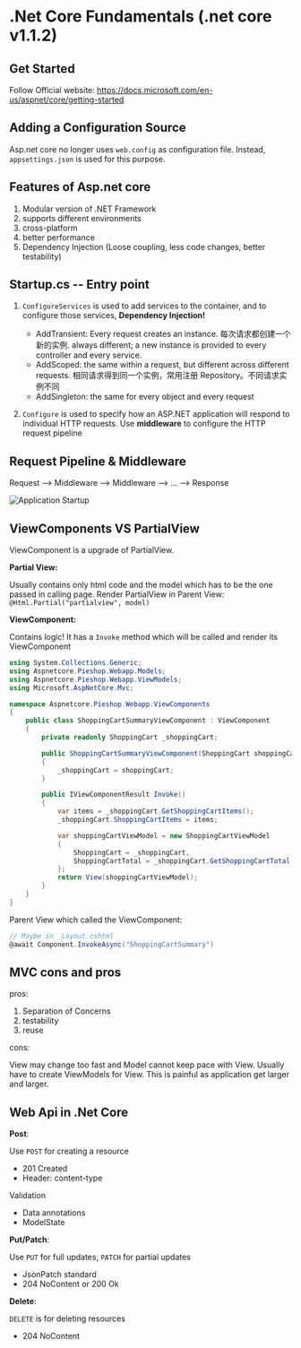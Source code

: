 # .Net Core Fundamentals (.net core v1.1.2)

## Get Started

Follow Official website: <https://docs.microsoft.com/en-us/aspnet/core/getting-started>

## Adding a Configuration Source

Asp.net core no longer uses `web.config` as configuration file. Instead, `appsettings.json` is used for this purpose.

## Features of Asp.net core

1.  Modular version of .NET Framework
1.  supports different environments
1.  cross-platform
1.  better performance
1.  Dependency Injection (Loose coupling, less code changes, better testability)

## Startup.cs -- Entry point

1.  `ConfigureServices` is used to add services to the container, and to configure those services, **Dependency Injection!**

    * AddTransient: Every request creates an instance. 每次请求都创建一个新的实例. always different; a new instance is provided to every controller and every service.
    * AddScoped: the same within a request, but different across different requests. 相同请求得到同一个实例，常用注册 Repository。不同请求实例不同
    * AddSingleton: the same for every object and every request

1.  `Configure` is used to specify how an ASP.NET application will respond to individual HTTP requests. Use **middleware** to configure the HTTP request pipeline

## Request Pipeline & Middleware

Request --> Middleware --> Middleware --> ... --> Response

![Application Startup](http://om1o84p1p.bkt.clouddn.com//1500541281.png)

## ViewComponents VS PartialView

ViewComponent is a upgrade of PartialView.

**Partial View:**

Usually contains only html code and the model which has to be the one passed in calling page. Render PartialView in Parent View: `@Html.Partial("partialview", model)`

**ViewComponent:**

Contains logic! It has a `Invoke` method which will be called and render its ViewComponent

```csharp
using System.Collections.Generic;
using Aspnetcore.Pieshop.Webapp.Models;
using Aspnetcore.Pieshop.Webapp.ViewModels;
using Microsoft.AspNetCore.Mvc;

namespace Aspnetcore.Pieshop.Webapp.ViewComponents
{
    public class ShoppingCartSummaryViewComponent : ViewComponent
    {
        private readonly ShoppingCart _shoppingCart;

        public ShoppingCartSummaryViewComponent(ShoppingCart shoppingCart)
        {
            _shoppingCart = shoppingCart;
        }

        public IViewComponentResult Invoke()
        {
            var items = _shoppingCart.GetShoppingCartItems();
            _shoppingCart.ShoppingCartItems = items;

            var shoppingCartViewModel = new ShoppingCartViewModel
            {
                ShoppingCart = _shoppingCart,
                ShoppingCartTotal = _shoppingCart.GetShoppingCartTotal()
            };
            return View(shoppingCartViewModel);
        }
    }
}
```

Parent View which called the ViewComponent:

```csharp
// Maybe in _Layout.cshtml
@await Component.InvokeAsync("ShoppingCartSummary")
```

## MVC cons and pros

pros:

1.  Separation of Concerns
1.  testability
1.  reuse

cons:

View may change too fast and Model cannot keep pace with View. Usually have to create ViewModels for View. This is painful as application get larger and larger.

## Web Api in .Net Core

**Post**:

Use `POST` for creating a resource

* 201 Created
* Header: content-type

Validation

* Data annotations
* ModelState

**Put/Patch**:

Use `PUT` for full updates, `PATCH` for partial updates

* JsonPatch standard
* 204 NoContent or 200 Ok

**Delete**:

`DELETE` is for deleting resources

* 204 NoContent
